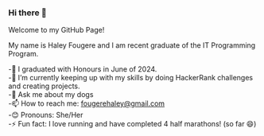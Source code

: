 ### Hi there 👋
Welcome to my GitHub Page!

My name is Haley Fougere and I am recent graduate of the IT Programming Program.

-🔭 I graduated with Honours in June of 2024.  
-🌱 I’m currently keeping up with my skills by doing HackerRank challenges and creating projects.  
-💬 Ask me about my dogs   
-📫 How to reach me: fougerehaley@gmail.com  
-😊 Pronouns: She/Her  
-⚡ Fun fact: I love running and have completed 4 half marathons! (so far 😄)

